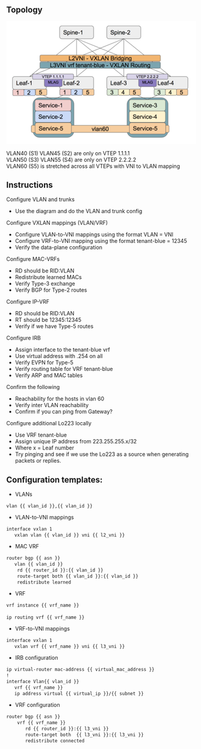 ## Topology  

![IRB-S-overview.png](IRB-S-overview.png)   

VLAN40 (S1) VLAN45 (S2) are only on VTEP 1.1.1.1  
VLAN50 (S3) VLAN55 (S4) are only on VTEP 2.2.2.2  
VLAN60 (S5) is stretched across all VTEPs with VNI to VLAN mapping  

## Instructions 

Configure VLAN and trunks
-   Use the diagram and do the VLAN and trunk config

Configure VXLAN mappings (VLAN/VRF)
-   Configure VLAN-to-VNI mappings using the format VLAN = VNI
-   Configure VRF-to-VNI mapping using the format tenant-blue = 12345
-   Verify the data-plane configuration

Configure MAC-VRFs
-   RD should be RID:VLAN
-   Redistribute learned MACs
-   Verify Type-3 exchange
-   Verify BGP for Type-2 routes

Configure IP-VRF
-   RD should be RID:VLAN
-   RT should be 12345:12345
-   Verify if we have Type-5 routes

Configure IRB
-   Assign interface to the tenant-blue vrf
-   Use virtual address with .254 on all
-   Verify EVPN for Type-5
-   Verify routing table for VRF tenant-blue
-   Verify ARP and MAC tables

Confirm the following
-   Reachability for the hosts in vlan 60
-   Verify inter VLAN reachability
-   Confirm if you can ping from Gateway?

Configure additional Lo223 locally
-   Use VRF tenant-blue
-   Assign unique IP address from 223.255.255.x/32
  - Where x = Leaf number
-   Try pinging and see if we use the Lo223  as a source when generating packets or replies.

## Configuration templates: 


- VLANs
```
vlan {{ vlan_id }},{{ vlan_id }}
```
- VLAN-to-VNI mappings  
```
interface vxlan 1
   vxlan vlan {{ vlan_id }} vni {{ l2_vni }}
```
- MAC VRF
```
router bgp {{ asn }}
   vlan {{ vlan_id }}
  	rd {{ router_id }}:{{ vlan_id }} 
  	route-target both {{ vlan_id }}:{{ vlan_id }} 
  	redistribute learned
```
- VRF 
```
vrf instance {{ vrf_name }}

ip routing vrf {{ vrf_name }}
```
- VRF-to-VNI mappings  
```
interface vxlan 1
   vxlan vrf {{ vrf_name }} vni {{ l3_vni }}
```
- IRB configuration 
```
ip virtual-router mac-address {{ virtual_mac_address }}
!
interface Vlan{{ vlan_id }} 
   vrf {{ vrf_name }}
   ip address virtual {{ virtual_ip }}/{{ subnet }}
```
- VRF configuration 
```
router bgp {{ asn }}
    vrf {{ vrf_name }}
       rd {{ router_id }}:{{ l3_vni }}
       route-target both  {{ l3_vni }}:{{ l3_vni }}
       redistribute connected
```

